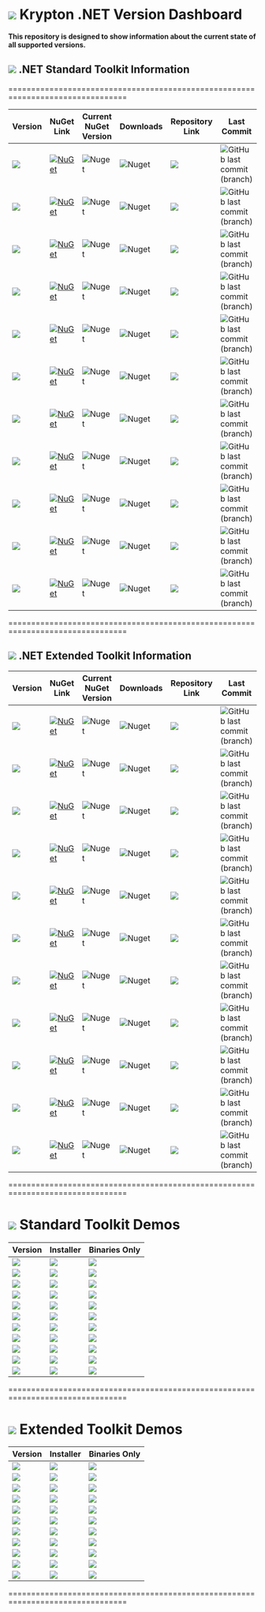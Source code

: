 # <img src="https://github.com/Wagnerp/Krypton-NET-Version-Dashboard/blob/master/Assets/Icons/PNG/KR%2064%20%20x%2064%20Purple.png" /> Krypton .NET Version Dashboard

**This repository is designed to show information about the current state of all supported versions.**

## <img src="https://github.com/Wagnerp/Krypton-NET-Version-Dashboard/blob/master/Assets/Icons/PNG/Square%20Design%2064%20x%2064%20New%20Green.png" /> .NET Standard Toolkit Information

================================================================================

| Version | NuGet Link | Current NuGet Version | Downloads | Repository Link | Last Commit |
|---|---|---|---|---|---|
| <img src="https://img.shields.io/badge/Version-5.400-ff69b4.svg" /> | [![NuGet](https://img.shields.io/badge/NuGet-Krypton%20.NET%205.400-brightgreen.svg)](https://www.nuget.org/packages/KryptonToolkitSuite5400/) | ![Nuget](https://img.shields.io/nuget/v/KryptonToolkitSuite5400.svg) | ![Nuget](https://img.shields.io/nuget/dt/KryptonToolkitSuite5400.svg?color=blue&label=NuGet%20Downloads) | <a href="https://github.com/Wagnerp/Krypton-NET-5.400"><img src="https://img.shields.io/badge/GitHub-Go%20to%20Repository-blueviolet.svg" /></a> | ![GitHub last commit (branch)](https://img.shields.io/github/last-commit/Wagnerp/Krypton-NET-5.400/master.svg) |
| <img src="https://img.shields.io/badge/Version-5.450-ff69b4.svg" /> | [![NuGet](https://img.shields.io/badge/NuGet-Krypton%20.NET%205.450-brightgreen.svg)](https://www.nuget.org/packages/KryptonToolkitSuite5450/) | ![Nuget](https://img.shields.io/nuget/v/KryptonToolkitSuite5450.svg) | ![Nuget](https://img.shields.io/nuget/dt/KryptonToolkitSuite5450.svg?color=blue&label=NuGet%20Downloads) | <a href="https://github.com/Wagnerp/Krypton-NET-5.450"><img src="https://img.shields.io/badge/GitHub-Go%20to%20Repository-blueviolet.svg" /></a> | ![GitHub last commit (branch)](https://img.shields.io/github/last-commit/Wagnerp/Krypton-NET-5.450/master.svg) |
| <img src="https://img.shields.io/badge/Version-5.451-ff69b4.svg" /> | [![NuGet](https://img.shields.io/badge/NuGet-Krypton%20.NET%205.451-brightgreen.svg)](https://www.nuget.org/packages/KryptonToolkitSuite5451/) | ![Nuget](https://img.shields.io/nuget/v/KryptonToolkitSuite5451.svg) | ![Nuget](https://img.shields.io/nuget/dt/KryptonToolkitSuite5451.svg?color=blue&label=NuGet%20Downloads) | <a href="https://github.com/Wagnerp/Krypton-NET-5.451"><img src="https://img.shields.io/badge/GitHub-Go%20to%20Repository-blueviolet.svg" /></a> | ![GitHub last commit (branch)](https://img.shields.io/github/last-commit/Wagnerp/Krypton-NET-5.451/master.svg) |
| <img src="https://img.shields.io/badge/Version-5.452-ff69b4.svg" /> | [![NuGet](https://img.shields.io/badge/NuGet-Krypton%20.NET%205.452-brightgreen.svg)](https://www.nuget.org/packages/KryptonToolkitSuite5452/) | ![Nuget](https://img.shields.io/nuget/v/KryptonToolkitSuite5452.svg) | ![Nuget](https://img.shields.io/nuget/dt/KryptonToolkitSuite5452.svg?color=blue&label=NuGet%20Downloads) | <a href="https://github.com/Wagnerp/Krypton-NET-5.452"><img src="https://img.shields.io/badge/GitHub-Go%20to%20Repository-blueviolet.svg" /></a> | ![GitHub last commit (branch)](https://img.shields.io/github/last-commit/Wagnerp/Krypton-NET-5.452/master.svg) |
| <img src="https://img.shields.io/badge/Version-5.460-ff69b4.svg" /> | [![NuGet](https://img.shields.io/badge/NuGet-Krypton%20.NET%205.460-brightgreen.svg)](https://www.nuget.org/packages/KryptonToolkitSuite5460/) | ![Nuget](https://img.shields.io/nuget/v/KryptonToolkitSuite5460.svg) | ![Nuget](https://img.shields.io/nuget/dt/KryptonToolkitSuite5460.svg?color=blue&label=NuGet%20Downloads) | <a href="https://github.com/Wagnerp/Krypton-NET-5.460"><img src="https://img.shields.io/badge/GitHub-Go%20to%20Repository-blueviolet.svg" /></a> | ![GitHub last commit (branch)](https://img.shields.io/github/last-commit/Wagnerp/Krypton-NET-5.460/master.svg) |
| <img src="https://img.shields.io/badge/Version-5.461-ff69b4.svg" /> | [![NuGet](https://img.shields.io/badge/NuGet-Krypton%20.NET%205.461-brightgreen.svg)](https://www.nuget.org/packages/KryptonToolkitSuite5461/) | ![Nuget](https://img.shields.io/nuget/v/KryptonToolkitSuite5461.svg) | ![Nuget](https://img.shields.io/nuget/dt/KryptonToolkitSuite5461.svg?color=blue&label=NuGet%20Downloads) | <a href="https://github.com/Wagnerp/Krypton-NET-5.461"><img src="https://img.shields.io/badge/GitHub-Go%20to%20Repository-blueviolet.svg" /></a> | ![GitHub last commit (branch)](https://img.shields.io/github/last-commit/Wagnerp/Krypton-NET-5.461/master.svg) |
| <img src="https://img.shields.io/badge/Version-5.462-ff69b4.svg" /> | [![NuGet](https://img.shields.io/badge/NuGet-Krypton%20.NET%205.462-brightgreen.svg)](https://www.nuget.org/packages/KryptonToolkitSuite5462/) | ![Nuget](https://img.shields.io/nuget/v/KryptonToolkitSuite5462.svg) | ![Nuget](https://img.shields.io/nuget/dt/KryptonToolkitSuite5462.svg?color=blue&label=NuGet%20Downloads) | <a href="https://github.com/Wagnerp/Krypton-NET-5.462"><img src="https://img.shields.io/badge/GitHub-Go%20to%20Repository-blueviolet.svg" /></a> | ![GitHub last commit (branch)](https://img.shields.io/github/last-commit/Wagnerp/Krypton-NET-5.462/master.svg) |
| <img src="https://img.shields.io/badge/Version-5.470-ff69b4.svg" /> | [![NuGet](https://img.shields.io/badge/NuGet-Krypton%20.NET%205.470-brightgreen.svg)](https://www.nuget.org/packages/KryptonToolkitSuite5470/) | ![Nuget](https://img.shields.io/nuget/v/KryptonToolkitSuite5470.svg) | ![Nuget](https://img.shields.io/nuget/dt/KryptonToolkitSuite5470.svg?color=blue&label=NuGet%20Downloads) | <a href="https://github.com/Wagnerp/Krypton-NET-5.470"><img src="https://img.shields.io/badge/GitHub-Go%20to%20Repository-blueviolet.svg" /></a> | ![GitHub last commit (branch)](https://img.shields.io/github/last-commit/Wagnerp/Krypton-NET-5.470/master.svg) |
| <img src="https://img.shields.io/badge/Version-5.471-ff69b4.svg" /> | [![NuGet](https://img.shields.io/badge/NuGet-Krypton%20.NET%205.471-brightgreen.svg)](https://www.nuget.org/packages/KryptonToolkitSuite5471/) | ![Nuget](https://img.shields.io/nuget/v/KryptonToolkitSuite5471.svg) | ![Nuget](https://img.shields.io/nuget/dt/KryptonToolkitSuite5471.svg?color=blue&label=NuGet%20Downloads) | <a href="https://github.com/Wagnerp/Krypton-NET-5.471"><img src="https://img.shields.io/badge/GitHub-Go%20to%20Repository-blueviolet.svg" /></a> | ![GitHub last commit (branch)](https://img.shields.io/github/last-commit/Wagnerp/Krypton-NET-5.471/master.svg) |
| <img src="https://img.shields.io/badge/Version-5.472-ff69b4.svg" /> | [![NuGet](https://img.shields.io/badge/NuGet-Krypton%20.NET%205.472-brightgreen.svg)](https://www.nuget.org/packages/KryptonToolkitSuite5472/) | ![Nuget](https://img.shields.io/nuget/v/KryptonToolkitSuite5472.svg) | ![Nuget](https://img.shields.io/nuget/dt/KryptonToolkitSuite5472.svg?color=blue&label=NuGet%20Downloads) | <a href="https://github.com/Wagnerp/Krypton-NET-5.472"><img src="https://img.shields.io/badge/GitHub-Go%20to%20Repository-blueviolet.svg" /></a> | ![GitHub last commit (branch)](https://img.shields.io/github/last-commit/Wagnerp/Krypton-NET-5.472/master.svg) |
| <img src="https://img.shields.io/badge/Version-5.480-ff69b4.svg" /> | [![NuGet](https://img.shields.io/badge/NuGet-Krypton%20.NET%205.480-brightgreen.svg)](https://www.nuget.org/packages/KryptonToolkitSuite5480/) | ![Nuget](https://img.shields.io/nuget/v/KryptonToolkitSuite5480.svg) | ![Nuget](https://img.shields.io/nuget/dt/KryptonToolkitSuite5480.svg?color=blue&label=NuGet%20Downloads) | <a href="https://github.com/Wagnerp/Krypton-NET-5.480"><img src="https://img.shields.io/badge/GitHub-Go%20to%20Repository-blueviolet.svg" /></a> | ![GitHub last commit (branch)](https://img.shields.io/github/last-commit/Wagnerp/Krypton-NET-5.480/master.svg) |

================================================================================

## <img src="https://github.com/Wagnerp/Krypton-NET-Version-Dashboard/blob/master/Assets/Icons/PNG/KR%2064%20%20x%2064%20Orange.png" /> .NET Extended Toolkit Information

| Version | NuGet Link | Current NuGet Version | Downloads | Repository Link | Last Commit |
|---|---|---|---|---|---|
| <img src="https://img.shields.io/badge/Version-5.400-ff69b4.svg" /> | [![NuGet](https://img.shields.io/badge/NuGet-Krypton%20Extended%20.NET%205.400-brightgreen.svg)](https://www.nuget.org/packages/KryptonExtendedToolkit5400/) | ![Nuget](https://img.shields.io/nuget/v/KryptonExtendedToolkit5400.svg) | ![Nuget](https://img.shields.io/nuget/dt/KryptonExtendedToolkit5400.svg?color=blue&label=NuGet%20Downloads) | <a href="https://github.com/Wagnerp/Krypton-Toolkit-Suite-Extended-NET-5.400"><img src="https://img.shields.io/badge/GitHub-Go%20to%20Repository-blueviolet.svg" /></a> | ![GitHub last commit (branch)](https://img.shields.io/github/last-commit/Wagnerp/Krypton-Toolkit-Suite-Extended-NET-5.400/master.svg) |
| <img src="https://img.shields.io/badge/Version-5.450-ff69b4.svg" /> | [![NuGet](https://img.shields.io/badge/NuGet-Krypton%20Extended%20.NET%205.450-brightgreen.svg)](https://www.nuget.org/packages/KryptonExtendedToolkit5450/) | ![Nuget](https://img.shields.io/nuget/v/KryptonExtendedToolkit5450.svg) | ![Nuget](https://img.shields.io/nuget/dt/KryptonExtendedToolkit5450.svg?color=blue&label=NuGet%20Downloads) | <a href="https://github.com/Wagnerp/Krypton-Toolkit-Suite-Extended-NET-5.450"><img src="https://img.shields.io/badge/GitHub-Go%20to%20Repository-blueviolet.svg" /></a> | ![GitHub last commit (branch)](https://img.shields.io/github/last-commit/Wagnerp/Krypton-Toolkit-Suite-Extended-NET-5.450/master.svg) |
| <img src="https://img.shields.io/badge/Version-5.451-ff69b4.svg" /> | [![NuGet](https://img.shields.io/badge/NuGet-Krypton%20Extended%20.NET%205.451-brightgreen.svg)](https://www.nuget.org/packages/KryptonExtendedToolkit5451/) | ![Nuget](https://img.shields.io/nuget/v/KryptonExtendedToolkit5451.svg) | ![Nuget](https://img.shields.io/nuget/dt/KryptonExtendedToolkit5451.svg?color=blue&label=NuGet%20Downloads) | <a href="https://github.com/Wagnerp/Krypton-Toolkit-Suite-Extended-NET-5.451"><img src="https://img.shields.io/badge/GitHub-Go%20to%20Repository-blueviolet.svg" /></a> | ![GitHub last commit (branch)](https://img.shields.io/github/last-commit/Wagnerp/Krypton-Toolkit-Suite-Extended-NET-5.451/master.svg) |
| <img src="https://img.shields.io/badge/Version-5.452-ff69b4.svg" /> | [![NuGet](https://img.shields.io/badge/NuGet-Krypton%20Extended%20.NET%205.452-brightgreen.svg)](https://www.nuget.org/packages/KryptonExtendedToolkit5452/) | ![Nuget](https://img.shields.io/nuget/v/KryptonExtendedToolkit5452.svg) | ![Nuget](https://img.shields.io/nuget/dt/KryptonExtendedToolkit5452.svg?color=blue&label=NuGet%20Downloads) | <a href="https://github.com/Wagnerp/Krypton-Toolkit-Suite-Extended-NET-5.452"><img src="https://img.shields.io/badge/GitHub-Go%20to%20Repository-blueviolet.svg" /></a> | ![GitHub last commit (branch)](https://img.shields.io/github/last-commit/Wagnerp/Krypton-Toolkit-Suite-Extended-NET-5.452/master.svg) |
| <img src="https://img.shields.io/badge/Version-5.460-ff69b4.svg" /> | [![NuGet](https://img.shields.io/badge/NuGet-Krypton%20Extended%20.NET%205.460-brightgreen.svg)](https://www.nuget.org/packages/KryptonExtendedToolkit5460/) | ![Nuget](https://img.shields.io/nuget/v/KryptonExtendedToolkit5460.svg) | ![Nuget](https://img.shields.io/nuget/dt/KryptonExtendedToolkit5460.svg?color=blue&label=NuGet%20Downloads) | <a href="https://github.com/Wagnerp/Krypton-Toolkit-Suite-Extended-NET-5.460"><img src="https://img.shields.io/badge/GitHub-Go%20to%20Repository-blueviolet.svg" /></a> | ![GitHub last commit (branch)](https://img.shields.io/github/last-commit/Wagnerp/Krypton-Toolkit-Suite-Extended-NET-5.460/master.svg) |
| <img src="https://img.shields.io/badge/Version-5.461-ff69b4.svg" /> | [![NuGet](https://img.shields.io/badge/NuGet-Krypton%20Extended%20.NET%205.461-brightgreen.svg)](https://www.nuget.org/packages/KryptonExtendedToolkit5461/) | ![Nuget](https://img.shields.io/nuget/v/KryptonExtendedToolkit5461.svg) | ![Nuget](https://img.shields.io/nuget/dt/KryptonExtendedToolkit5461.svg?color=blue&label=NuGet%20Downloads) | <a href="https://github.com/Wagnerp/Krypton-Toolkit-Suite-Extended-NET-5.461"><img src="https://img.shields.io/badge/GitHub-Go%20to%20Repository-blueviolet.svg" /></a> | ![GitHub last commit (branch)](https://img.shields.io/github/last-commit/Wagnerp/Krypton-Toolkit-Suite-Extended-NET-5.461/master.svg) |
| <img src="https://img.shields.io/badge/Version-5.462-ff69b4.svg" /> | [![NuGet](https://img.shields.io/badge/NuGet-Krypton%20Extended%20.NET%205.462-brightgreen.svg)](https://www.nuget.org/packages/KryptonExtendedToolkit5462/) | ![Nuget](https://img.shields.io/nuget/v/KryptonExtendedToolkit5462.svg) | ![Nuget](https://img.shields.io/nuget/dt/KryptonExtendedToolkit5462.svg?color=blue&label=NuGet%20Downloads) | <a href="https://github.com/Wagnerp/Krypton-Toolkit-Suite-Extended-NET-5.462"><img src="https://img.shields.io/badge/GitHub-Go%20to%20Repository-blueviolet.svg" /></a> | ![GitHub last commit (branch)](https://img.shields.io/github/last-commit/Wagnerp/Krypton-Toolkit-Suite-Extended-NET-5.462/master.svg) |
| <img src="https://img.shields.io/badge/Version-5.470-ff69b4.svg" /> | [![NuGet](https://img.shields.io/badge/NuGet-Krypton%20Extended%20.NET%205.470-brightgreen.svg)](https://www.nuget.org/packages/KryptonExtendedToolkit5470/) | ![Nuget](https://img.shields.io/nuget/v/KryptonExtendedToolkit5470.svg) | ![Nuget](https://img.shields.io/nuget/dt/KryptonExtendedToolkit5470.svg?color=blue&label=NuGet%20Downloads) | <a href="https://github.com/Wagnerp/Krypton-Toolkit-Suite-Extended-NET-5.470"><img src="https://img.shields.io/badge/GitHub-Go%20to%20Repository-blueviolet.svg" /></a> | ![GitHub last commit (branch)](https://img.shields.io/github/last-commit/Wagnerp/Krypton-Toolkit-Suite-Extended-NET-5.470/master.svg) |
| <img src="https://img.shields.io/badge/Version-5.471-ff69b4.svg" /> | [![NuGet](https://img.shields.io/badge/NuGet-Krypton%20Extended%20.NET%205.471-brightgreen.svg)](https://www.nuget.org/packages/KryptonExtendedToolkit5471/) | ![Nuget](https://img.shields.io/nuget/v/KryptonExtendedToolkit5471.svg) | ![Nuget](https://img.shields.io/nuget/dt/KryptonExtendedToolkit5471.svg?color=blue&label=NuGet%20Downloads) |<a href="https://github.com/Wagnerp/Krypton-Toolkit-Suite-Extended-NET-5.471"><img src="https://img.shields.io/badge/GitHub-Go%20to%20Repository-blueviolet.svg" /></a> | ![GitHub last commit (branch)](https://img.shields.io/github/last-commit/Wagnerp/Krypton-Toolkit-Suite-Extended-NET-5.471/master.svg) |
| <img src="https://img.shields.io/badge/Version-5.472-ff69b4.svg" /> | [![NuGet](https://img.shields.io/badge/NuGet-Krypton%20Extended%20.NET%205.472-brightgreen.svg)](https://www.nuget.org/packages/KryptonExtendedToolkit5472/) | ![Nuget](https://img.shields.io/nuget/v/KryptonExtendedToolkit5472.svg) | ![Nuget](https://img.shields.io/nuget/dt/KryptonExtendedToolkit5472.svg?color=blue&label=NuGet%20Downloads) | <a href="https://github.com/Wagnerp/Krypton-Toolkit-Suite-Extended-NET-5.472"><img src="https://img.shields.io/badge/GitHub-Go%20to%20Repository-blueviolet.svg" /></a> | ![GitHub last commit (branch)](https://img.shields.io/github/last-commit/Wagnerp/Krypton-Toolkit-Suite-Extended-NET-5.472/master.svg) |
| <img src="https://img.shields.io/badge/Version-5.480-ff69b4.svg" /> | [![NuGet](https://img.shields.io/badge/NuGet-Krypton%20Extended%20.NET%205.480-brightgreen.svg)](https://www.nuget.org/packages/KryptonExtendedToolkit5480/) | ![Nuget](https://img.shields.io/nuget/v/KryptonExtendedToolkit5480.svg) | ![Nuget](https://img.shields.io/nuget/dt/KryptonExtendedToolkit5480.svg?color=blue&label=NuGet%20Downloads) | <a href="https://github.com/Wagnerp/Krypton-Toolkit-Suite-Extended-NET-5.480"><img src="https://img.shields.io/badge/GitHub-Go%20to%20Repository-blueviolet.svg" /></a> | ![GitHub last commit (branch)](https://img.shields.io/github/last-commit/Wagnerp/Krypton-Toolkit-Suite-Extended-NET-5.480/master.svg) |

================================================================================

# <img src="https://github.com/Wagnerp/Krypton-NET-Version-Dashboard/blob/master/Assets/Icons/PNG/Square%20Design%2064%20x%2064%20New%20Green.png" /> Standard Toolkit Demos

| Version | Installer | Binaries Only |
|---|---|---|
| <img src="https://img.shields.io/badge/Version-5.400-ff69b4.svg" /> | <a href=""><img src="https://img.shields.io/badge/Download-Installer-green.svg" /></a> | <a href=""><img src="https://img.shields.io/badge/Download-Binaries-green.svg" /></a> |
| <img src="https://img.shields.io/badge/Version-5.450-ff69b4.svg" /> | <a href=""><img src="https://img.shields.io/badge/Download-Installer-green.svg" /></a> | <a href=""><img src="https://img.shields.io/badge/Download-Binaries-green.svg" /></a> |
| <img src="https://img.shields.io/badge/Version-5.451-ff69b4.svg" /> | <a href=""><img src="https://img.shields.io/badge/Download-Installer-green.svg" /></a> | <a href=""><img src="https://img.shields.io/badge/Download-Binaries-green.svg" /></a> |
| <img src="https://img.shields.io/badge/Version-5.452-ff69b4.svg" /> | <a href=""><img src="https://img.shields.io/badge/Download-Installer-green.svg" /></a> | <a href=""><img src="https://img.shields.io/badge/Download-Binaries-green.svg" /></a> |
| <img src="https://img.shields.io/badge/Version-5.460-ff69b4.svg" /> | <a href=""><img src="https://img.shields.io/badge/Download-Installer-green.svg" /></a> | <a href=""><img src="https://img.shields.io/badge/Download-Binaries-green.svg" /></a> |
| <img src="https://img.shields.io/badge/Version-5.461-ff69b4.svg" /> | <a href=""><img src="https://img.shields.io/badge/Download-Installer-green.svg" /></a> | <a href=""><img src="https://img.shields.io/badge/Download-Binaries-green.svg" /></a> |
| <img src="https://img.shields.io/badge/Version-5.462-ff69b4.svg" /> | <a href=""><img src="https://img.shields.io/badge/Download-Installer-green.svg" /></a> | <a href=""><img src="https://img.shields.io/badge/Download-Binaries-green.svg" /></a> |
| <img src="https://img.shields.io/badge/Version-5.470-ff69b4.svg" /> | <a href=""><img src="https://img.shields.io/badge/Download-Installer-green.svg" /></a> | <a href=""><img src="https://img.shields.io/badge/Download-Binaries-green.svg" /></a> |
| <img src="https://img.shields.io/badge/Version-5.471-ff69b4.svg" /> | <a href=""><img src="https://img.shields.io/badge/Download-Installer-green.svg" /></a> | <a href=""><img src="https://img.shields.io/badge/Download-Binaries-green.svg" /></a> |
| <img src="https://img.shields.io/badge/Version-5.472-ff69b4.svg" /> | <a href=""><img src="https://img.shields.io/badge/Download-Installer-green.svg" /></a> | <a href=""><img src="https://img.shields.io/badge/Download-Binaries-green.svg" /></a> |
| <img src="https://img.shields.io/badge/Version-5.480-ff69b4.svg" /> | <a href=""><img src="https://img.shields.io/badge/Download-Installer-green.svg" /></a> | <a href=""><img src="https://img.shields.io/badge/Download-Binaries-green.svg" /></a> |

================================================================================

# <img src="https://github.com/Wagnerp/Krypton-NET-Version-Dashboard/blob/master/Assets/Icons/PNG/KR%2064%20%20x%2064%20Orange.png" /> Extended Toolkit Demos

| Version | Installer | Binaries Only |
|---|---|---|
| <img src="https://img.shields.io/badge/Version-5.400-ff69b4.svg" /> | <img src="https://img.shields.io/badge/Download-Installer-orange.svg" /> | <img src="https://img.shields.io/badge/Download-Binaries-orange.svg" /> |
| <img src="https://img.shields.io/badge/Version-5.450-ff69b4.svg" /> | <img src="https://img.shields.io/badge/Download-Installer-orange.svg" /> | <img src="https://img.shields.io/badge/Download-Binaries-orange.svg" /> |
| <img src="https://img.shields.io/badge/Version-5.451-ff69b4.svg" /> | <img src="https://img.shields.io/badge/Download-Installer-orange.svg" /> | <img src="https://img.shields.io/badge/Download-Binaries-orange.svg" /> |
| <img src="https://img.shields.io/badge/Version-5.452-ff69b4.svg" /> | <img src="https://img.shields.io/badge/Download-Installer-orange.svg" /> | <img src="https://img.shields.io/badge/Download-Binaries-orange.svg" /> |
| <img src="https://img.shields.io/badge/Version-5.460-ff69b4.svg" /> | <img src="https://img.shields.io/badge/Download-Installer-orange.svg" /> | <img src="https://img.shields.io/badge/Download-Binaries-orange.svg" /> |
| <img src="https://img.shields.io/badge/Version-5.461-ff69b4.svg" /> | <img src="https://img.shields.io/badge/Download-Installer-orange.svg" /> | <img src="https://img.shields.io/badge/Download-Binaries-orange.svg" /> |
| <img src="https://img.shields.io/badge/Version-5.462-ff69b4.svg" /> | <img src="https://img.shields.io/badge/Download-Installer-orange.svg" /> | <img src="https://img.shields.io/badge/Download-Binaries-orange.svg" /> |
| <img src="https://img.shields.io/badge/Version-5.470-ff69b4.svg" /> | <img src="https://img.shields.io/badge/Download-Installer-orange.svg" /> | <img src="https://img.shields.io/badge/Download-Binaries-orange.svg" /> |
| <img src="https://img.shields.io/badge/Version-5.471-ff69b4.svg" /> | <img src="https://img.shields.io/badge/Download-Installer-orange.svg" /> | <img src="https://img.shields.io/badge/Download-Binaries-orange.svg" /> |
| <img src="https://img.shields.io/badge/Version-5.472-ff69b4.svg" /> | <img src="https://img.shields.io/badge/Download-Installer-orange.svg" /> | <img src="https://img.shields.io/badge/Download-Binaries-orange.svg" /> |
| <img src="https://img.shields.io/badge/Version-5.480-ff69b4.svg" /> | <img src="https://img.shields.io/badge/Download-Installer-orange.svg" /> | <img src="https://img.shields.io/badge/Download-Binaries-orange.svg" /> |

================================================================================